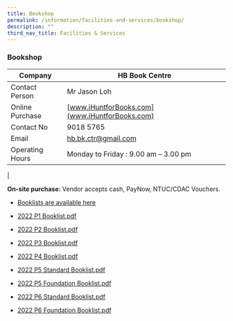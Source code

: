 ```yaml
---
title: Bookshop
permalink: /information/facilities-and-services/bookshop/
description: ""
third_nav_title: Facilities & Services
---
```

### **Bookshop**

| Company | HB Book Centre |
|---|---|
| Contact Person | Mr Jason Loh |
| Online Purchase  | [www.iHuntforBooks.com](www.iHuntforBooks.com) |
| Contact No | 9018 5765 |
| Email | [hb.bk.ctr@gmail.com](mailto:hb.bk.ctr@gmail.com) |
| Operating Hours | Monday to Friday : 9.00 am – 3.00 pm |
|

**On-site purchase:** Vendor accepts cash, PayNow, NTUC/CDAC Vouchers.

* [Booklists are available here](/resources/Book-list/)

* [2022 P1 Booklist.pdf](/files/2022%20P1%20Booklist.pdf)
* [2022 P2 Booklist.pdf](/files/2022%20P2%20Booklist.pdf)
* [2022 P3 Booklist.pdf](/files/2022%20P3%20Booklist.pdf)
* [2022 P4 Booklist.pdf](/files/2022%20P4%20Booklist.pdf)
* [2022 P5 Standard Booklist.pdf](/files/2022%20P5%20Standard%20Booklist.pdf)
* [2022 P5 Foundation Booklist.pdf](/files/2022%20P5%20Foundation%20Booklist.pdf)
* [2022 P6 Standard Booklist.pdf](/files/2022%20P6%20Standard%20Booklist.pdf)
* [2022 P6 Foundation Booklist.pdf](/files/2022%20P6%20Foundation%20Booklist.pdf)
